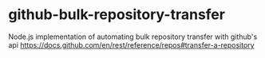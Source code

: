 # github-bulk-repository-transfer

Node.js implementation of automating bulk repository transfer with github's api
https://docs.github.com/en/rest/reference/repos#transfer-a-repository
